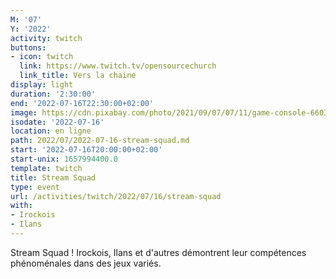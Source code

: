 ```yaml
---
M: '07'
Y: '2022'
activity: twitch
buttons:
- icon: twitch
  link: https://www.twitch.tv/opensourcechurch
  link_title: Vers la chaine
display: light
duration: '2:30:00'
end: '2022-07-16T22:30:00+02:00'
image: https://cdn.pixabay.com/photo/2021/09/07/07/11/game-console-6603120_960_720.jpg
isodate: '2022-07-16'
location: en ligne
path: 2022/07/2022-07-16-stream-squad.md
start: '2022-07-16T20:00:00+02:00'
start-unix: 1657994400.0
template: twitch
title: Stream Squad
type: event
url: /activities/twitch/2022/07/16/stream-squad
with:
- Irockois
- Ilans
---
```

Stream Squad ! Irockois, Ilans et d'autres démontrent leur compétences phénoménales dans des jeux variés.